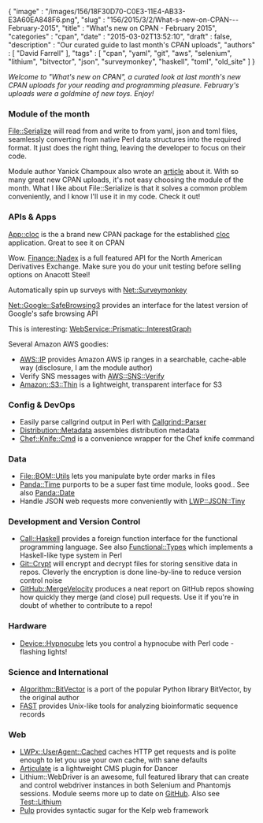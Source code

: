 {
   "image" : "/images/156/18F30D70-C0E3-11E4-AB33-E3A60EA848F6.png",
   "slug" : "156/2015/3/2/What-s-new-on-CPAN---February-2015",
   "title" : "What's new on CPAN - February 2015",
   "categories" : "cpan",
   "date" : "2015-03-02T13:52:10",
   "draft" : false,
   "description" : "Our curated guide to last month's CPAN uploads",
   "authors" : [
      "David Farrell"
   ],
   "tags" : [
      "cpan",
      "yaml",
      "git",
      "aws",
      "selenium",
      "lithium",
      "bitvector",
      "json",
      "surveymonkey",
      "haskell",
      "toml",
      "old_site"
   ]
}


*Welcome to "What's new on CPAN", a curated look at last month's new CPAN uploads for your reading and programming pleasure. February's uploads were a goldmine of new toys. Enjoy!*

### Module of the month

[File::Serialize](https://metacpan.org/pod/File::Serialize) will read from and write to from yaml, json and toml files, seamlessly converting from native Perl data structures into the required format. It just does the right thing, leaving the developer to focus on their code.

Module author Yanick Champoux also wrote an [article](http://techblog.babyl.ca/entry/file-serialize) about it. With so many great new CPAN uploads, it's not easy choosing the module of the month. What I like about File::Serialize is that it solves a common problem conveniently, and I know I'll use it in my code. Check it out!

### APIs & Apps

[App::cloc](https://metacpan.org/pod/App::cloc) is the a brand new CPAN package for the established [cloc](http://cloc.sourceforge.net/) application. Great to see it on CPAN

Wow. [Finance::Nadex](https://metacpan.org/pod/Finance::Nadex) is a full featured API for the North American Derivatives Exchange. Make sure you do your unit testing before selling options on Anacott Steel!

Automatically spin up surveys with [Net::Surveymonkey](https://metacpan.org/pod/Net::Surveymonkey)

[Net::Google::SafeBrowsing3](https://metacpan.org/pod/Net::Google::SafeBrowsing3) provides an interface for the latest version of Google's safe browsing API

This is interesting: [WebService::Prismatic::InterestGraph](https://metacpan.org/pod/WebService::Prismatic::InterestGraph)

Several Amazon AWS goodies:

-   [AWS::IP](https://metacpan.org/pod/AWS::IP) provides Amazon AWS ip ranges in a searchable, cache-able way (disclosure, I am the module author)
-   Verify SNS messages with [AWS::SNS::Verify](https://metacpan.org/pod/AWS::SNS::Verify)
-   [Amazon::S3::Thin](https://metacpan.org/pod/Amazon::S3::Thin) is a lightweight, transparent interface for S3

### Config & DevOps

-   Easily parse callgrind output in Perl with [Callgrind::Parser](https://metacpan.org/pod/Callgrind::Parser)
-   [Distribution::Metadata](https://metacpan.org/pod/Distribution::Metadata) assembles distribution metadata
-   [Chef::Knife::Cmd](https://metacpan.org/pod/Chef::Knife::Cmd) is a convenience wrapper for the Chef knife command

### Data

-   [File::BOM::Utils](https://metacpan.org/pod/File::BOM::Utils) lets you manipulate byte order marks in files
-   [Panda::Time](https://metacpan.org/pod/Panda::Time) purports to be a super fast time module, looks good.. See also [Panda::Date](https://metacpan.org/pod/Panda::Date)
-   Handle JSON web requests more conveniently with [LWP::JSON::Tiny](https://metacpan.org/pod/LWP::JSON::Tiny)

### Development and Version Control

-   [Call::Haskell](https://metacpan.org/pod/Call::Haskell) provides a foreign function interface for the functional programming language. See also [Functional::Types](https://metacpan.org/pod/Functional::Types) which implements a Haskell-like type system in Perl
-   [Git::Crypt](https://metacpan.org/pod/Git::Crypt) will encrypt and decrypt files for storing sensitive data in repos. Cleverly the encryption is done line-by-line to reduce version control noise
-   [GitHub::MergeVelocity](https://metacpan.org/pod/GitHub::MergeVelocity) produces a neat report on GitHub repos showing how quickly they merge (and close) pull requests. Use it if you're in doubt of whether to contribute to a repo!

### Hardware

-   [Device::Hypnocube](https://metacpan.org/pod/Device::Hypnocube) lets you control a hypnocube with Perl code - flashing lights!

### Science and International

-   [Algorithm::BitVector](https://metacpan.org/pod/Algorithm::BitVector) is a port of the popular Python library BitVector, by the original author
-   [FAST](https://metacpan.org/pod/FAST) provides Unix-like tools for analyzing bioinformatic sequence records

### Web

-   [LWPx::UserAgent::Cached](https://metacpan.org/pod/LWPx::UserAgent::Cached) caches HTTP get requests and is polite enough to let you use your own cache, with sane defaults
-   [Articulate](https://metacpan.org/pod/Articulate) is a lightweight CMS plugin for Dancer
-   Lithium::WebDriver is an awesome, full featured library that can create and control webdriver instances in both Selenium and Phantomjs sessions. Module seems more up to date on [GitHub](https://github.com/GrayTShirt/Lithium-WebDriver). Also see [Test::Lithium](https://metacpan.org/pod/Test::Lithium)
-   [Pulp](https://metacpan.org/pod/Pulp) provides syntactic sugar for the Kelp web framework

